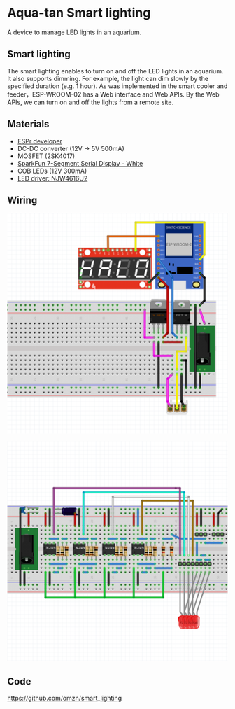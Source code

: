 # Aqua-tan Smart lighting #

A device to manage LED lights in an aquarium.

## Smart lighting ##

The smart lighting enables to turn on and off the LED lights in an aquarium. It also supports dimming. For example, the light can dim slowly by the specified duration (e.g. 1 hour). 
As was implemented in the smart cooler and feeder，ESP-WROOM-02 has a Web interface and Web APIs. By the Web APIs, we can turn on and off the lights from a remote site.
 
## Materials ##

* [ESPr developer](https://www.switch-science.com/catalog/2500/)
* DC-DC converter (12V -> 5V 500mA)
* MOSFET (2SK4017)
* [SparkFun 7-Segment Serial Display - White](https://www.sparkfun.com/products/11629)
* COB LEDs (12V 300mA)
* [LED driver: NJW4616U2](http://akizukidenshi.com/catalog/g/gI-10431/)

## Wiring ##

![Wiring](https://github.com/omzn/smart_lighting/blob/master/wire.png?raw=true)

![Wiring](https://github.com/omzn/smart_lighting/blob/master/wire_led.png?raw=true)

## Code ##

https://github.com/omzn/smart_lighting



